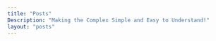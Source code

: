 ```yaml
---
title: "Posts"
Description: "Making the Complex Simple and Easy to Understand!"
layout: "posts"
---
```

